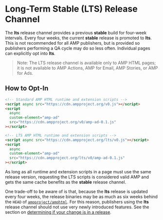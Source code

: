 # Long-Term Stable (LTS) Release Channel

The **lts** release channel provides a previous **stable** build for four-week intervals. Every four weeks, the current **stable** release is promoted to **lts**. This is not recommended for all AMP publishers, but is provided so publishers performing a QA cycle may do so less often. Individual pages can explicitly opt into **lts**.

> Note: The LTS release channel is available only to AMP HTML pages; it is not available to AMP Actions, AMP for Email, AMP Stories, or AMP for Ads.

## How to Opt-In

```html
<!-- Standard AMP HTML runtime and extension scripts -->
<script async src="https://cdn.ampproject.org/v0.js"></script>
<script
  async
  custom-element="amp-ad"
  src="https://cdn.ampproject.org/v0/amp-ad-0.1.js"
></script>

<!-- LTS AMP HTML runtime and extension scripts -->
<script async src="https://cdn.ampproject.org/lts/v0.js"></script>
<script
  async
  custom-element="amp-ad"
  src="https://cdn.ampproject.org/lts/v0/amp-ad-0.1.js"
></script>
```

As long as all runtime and extension scripts in a page must use the same release version, requesting the LTS scripts is considered valid AMP and gets the same cache benefits as the **stable** release channel.

One trade-off to be aware of is that, because the **lts** release is updated every four weeks, the release binaries may be as much as six weeks behind the `HEAD` of [`ampproject/amphtml`](https://github.com/ampproject/amphtml). For this reason, publishers using the **lts** release channel should not use very newly introduced features. See the section on [determining if your change is in a release](#Determining-if-your-change-is-in-a-release).
